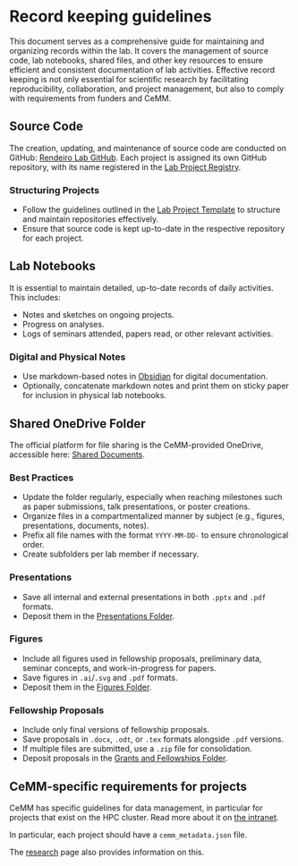 # Record keeping guidelines

This document serves as a comprehensive guide for maintaining and organizing records within the lab.
It covers the management of source code, lab notebooks, shared files, and other key resources to ensure efficient and consistent documentation of lab activities.
Effective record keeping is not only essential for scientific research by facilitating reproducibility, collaboration, and project management, but also to comply with requirements from funders and CeMM.

## Source Code

The creation, updating, and maintenance of source code are conducted on GitHub: [Rendeiro Lab GitHub](https://github.com/rendeirolab/). Each project is assigned its own GitHub repository, with its name registered in the [Lab Project Registry](https://cemmat.sharepoint.com/:x:/r/sites/rendeirolab/_layouts/15/Doc.aspx?sourcedoc=%7B4C72F84B-F33B-4162-A5E8-F05556FDF66B%7D).

### Structuring Projects

- Follow the guidelines outlined in the [Lab Project Template](https://github.com/rendeirolab/_project_template) to structure and maintain repositories effectively.
- Ensure that source code is kept up-to-date in the respective repository for each project.

## Lab Notebooks

It is essential to maintain detailed, up-to-date records of daily activities. This includes:

- Notes and sketches on ongoing projects.
- Progress on analyses.
- Logs of seminars attended, papers read, or other relevant activities.

### Digital and Physical Notes

- Use markdown-based notes in [Obsidian](https://github.com/rendeirolab/daily_notes) for digital documentation.
- Optionally, concatenate markdown notes and print them on sticky paper for inclusion in physical lab notebooks.

## Shared OneDrive Folder

The official platform for file sharing is the CeMM-provided OneDrive, accessible here: [Shared Documents](https://cemmat.sharepoint.com/sites/rendeirolab/Shared%20Documents).

### Best Practices

- Update the folder regularly, especially when reaching milestones such as paper submissions, talk presentations, or poster creations.
- Organize files in a compartmentalized manner by subject (e.g., figures, presentations, documents, notes).
- Prefix all file names with the format `YYYY-MM-DD-` to ensure chronological order.
- Create subfolders per lab member if necessary.

### Presentations

- Save all internal and external presentations in both `.pptx` and `.pdf` formats.
- Deposit them in the [Presentations Folder](https://cemmat.sharepoint.com/:f:/s/rendeirolab/EkOwi_NgHaNOiFNiEjqhnjUBV7Um-qZl9LnPp1Gpd2QoWQ?e=Cg0M96).

### Figures

- Include all figures used in fellowship proposals, preliminary data, seminar concepts, and work-in-progress for papers.
- Save figures in `.ai`/`.svg` and `.pdf` formats.
- Deposit them in the [Figures Folder](https://cemmat.sharepoint.com/:f:/s/rendeirolab/ErzzI7QcpCtMvkQySI7qQWIBtDX13yyhBcGuiRoqS19lkQ?e=A3Rdo2).

### Fellowship Proposals

- Include only final versions of fellowship proposals.
- Save proposals in `.docx`, `.odt`, or `.tex` formats alongside `.pdf` versions.
- If multiple files are submitted, use a `.zip` file for consolidation.
- Deposit proposals in the [Grants and Fellowships Folder](https://cemmat.sharepoint.com/:f:/s/rendeirolab/EsANXGptzYZAhulDjOy5X1YBiNLbMT7ieYZFfFQw_Ex86g?e=wsRHzm).

## CeMM-specific requirements for projects

CeMM has specific guidelines for data management, in particular for projects that exist on the HPC cluster. Read more about it on [the intranet](https://cemmat.sharepoint.com/sites/data-management).

In particular, each project should have a `cemm_metadata.json` file.

The [research](research.md) page also provides information on this.
